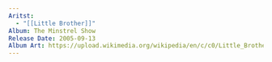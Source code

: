```yaml
---
Aritst:
  - "[[Little Brother]]"
Album: The Minstrel Show
Release Date: 2005-09-13
Album Art: https://upload.wikimedia.org/wikipedia/en/c/c0/Little_Brother_-_The_Minstrel_Show.jpg
---
```

